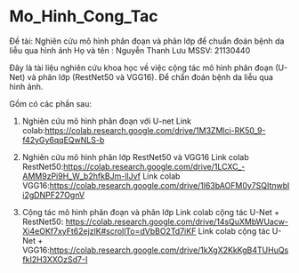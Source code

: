 # Mo_Hinh_Cong_Tac
Đề tài: Nghiên cứu mô hình phân đoạn và phân lớp để chuẩn đoán bệnh da liễu qua hình ảnh
Họ và tên : Nguyễn Thanh Lưu
MSSV: 21130440

Đây là tài liệu nghiên cứu khoa học về việc cộng tác mô hình phân đoạn (U-Net) và phân lớp (RestNet50 và VGG16). Để chẩn đoán bệnh da liễu qua hình ảnh.

Gồm có các phần sau:

1. Nghiên cứu mô hình phân đoạn với U-net
   Link colab:https://colab.research.google.com/drive/1M3ZMlci-RK50_9-f42yGy6qqEQwNLS-b

2. Nghiên cứu mô hình phân lớp RestNet50 và VGG16
   Link colab RestNet50:https://colab.research.google.com/drive/1LCXC_-AMM9zPi9H_W_b2hfkBJm-llJvf
   Link colab VGG16:https://colab.research.google.com/drive/1l63bAOFM0y7SQItnwbli2gDNPF27OgnV

3. Cộng tác mô hình phân đoạn và phân lớp
   Link colab cộng tác U-Net + RestNet50: https://colab.research.google.com/drive/14sQuXMbWUacw-Xi4eOKf7xyFt62ejzlK#scrollTo=dVbBO2Td7iKF
   Link colab cộng tác U-Net + VGG16:https://colab.research.google.com/drive/1kXgX2KkKgB4TUHuQsfkI2H3XXOzSd7-I
